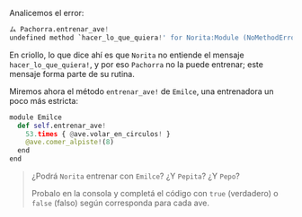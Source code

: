 Analicemos el error:

```python
ム Pachorra.entrenar_ave!
undefined method `hacer_lo_que_quiera!' for Norita:Module (NoMethodError)
```

En criollo, lo que dice ahí es que `Norita` no entiende el mensaje `hacer_lo_que_quiera!`, y por eso `Pachorra` no la puede entrenar; este mensaje forma parte de su rutina.

Miremos ahora el método `entrenar_ave!` de `Emilce`, una entrenadora un poco más estricta:

```python
module Emilce
  def self.entrenar_ave!
    53.times { @ave.volar_en_circulos! }
    @ave.comer_alpiste!(8)
  end
end
```

> ¿Podrá `Norita` entrenar con `Emilce`? ¿Y `Pepita`? ¿Y `Pepo`?
>
> Probalo en la consola y completá el código con `true` (verdadero) o `false` (falso) según corresponda para cada ave.
